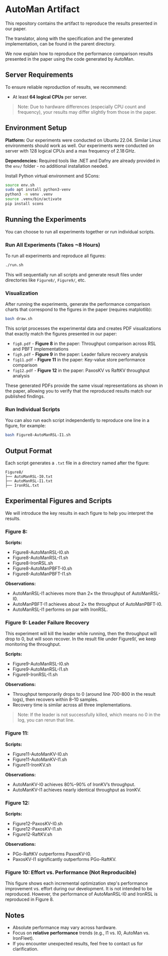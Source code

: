 

# AutoMan Artifact

This repository contains the artifact to reproduce the results presented in our paper.

The translator, along with the specification and the generated implementation, can be found in the parent directory.

We now explain how to reproduce the performance comparison results presented in the paper using the code generated by AutoMan.

## Server Requirements

To ensure reliable reproduction of results, we recommend:

- At least **64 logical CPUs** per server.

> Note: Due to hardware differences (especially CPU count and frequency), your results may differ slightly from those in the paper.

## Environment Setup

**Platform:** Our experiments were conducted on Ubuntu 22.04. Similar Linux environments should work as well. Our experiments were conducted on server with 128 logical CPUs and a max frequency of 2.18 GHz.

**Dependencies:** Required tools like .NET and Dafny are already provided in the `env/` folder - no additional installation needed.

Install Python virtual environment and SCons:

```bash
source env.sh
sudo apt install python3-venv
python3 -m venv .venv
source .venv/bin/activate
pip install scons
```

## Running the Experiments

You can choose to run all experiments together or run individual scripts.

### Run All Experiments (Takes ~8 Hours)

To run all experiments and reproduce all figures:

```bash
./run.sh
```

This will sequentially run all scripts and generate result files under directories like `Figure8/`, `Figure9/`, etc.

### Visualization

After running the experiments, generate the performance comparison charts that correspond to the figures in the paper (requires matplotlib):

```bash
bash draw.sh
```

This script processes the experimental data and creates PDF visualizations that exactly match the figures presented in our paper:
- `fig8.pdf` - **Figure 8** in the paper: Throughput comparison across RSL and PBFT implementations
- `fig9.pdf` - **Figure 9** in the paper: Leader failure recovery analysis  
- `fig11.pdf` - **Figure 11** in the paper: Key-value store performance comparison
- `fig12.pdf` - **Figure 12** in the paper: PaxosKV vs RaftKV throughput analysis

These generated PDFs provide the same visual representations as shown in the paper, allowing you to verify that the reproduced results match our published findings.


### Run Individual Scripts

You can also run each script independently to reproduce one line in a figure, for example:

```bash
bash Figure8-AutoManRSL-I1.sh
```

## Output Format

Each script generates a `.txt` file in a directory named after the figure:

```
Figure8/
├── AutoManRSL-I0.txt
├── AutoManRSL-I1.txt
├── IronRSL.txt
```

## Experimental Figures and Scripts

We will introduce the key results in each figure to help you interpret the results.

### Figure 8: 

**Scripts:**

- Figure8-AutoManRSL-I0.sh
- Figure8-AutoManRSL-I1.sh
- Figure8-IronRSL.sh
- Figure8-AutoManPBFT-I0.sh
- Figure8-AutoManPBFT-I1.sh

**Observations:**

- AutoManRSL-I1 achieves more than 2× the throughput of AutoManRSL-I0.
- AutoManPBFT-I1 achieves about 2× the throughput of AutoManPBFT-I0.
- AutoManRSL-I1 performs on par with IronRSL.

### Figure 9: Leader Failure Recovery

This experiment will kill the leader while running, then the throughput will drop to 0, but will soon recover.
In the result file under Figure9/, we keep monitoring the throughput.

**Scripts:**

- Figure9-AutoManRSL-I0.sh
- Figure9-AutoManRSL-I1.sh
- Figure9-IronRSL-I1.sh

**Observations:**

- Throughput temporarily drops to 0 (around line 700-800 in the result logs), then recovers within 8–10 samples.
- Recovery time is similar across all three implementations.

> Note: If the leader is not successfully killed, which means no 0 in the log, you can rerun that line.

### Figure 11:

**Scripts:**

- Figure11-AutoManKV-I0.sh
- Figure11-AutoManKV-I1.sh
- Figure11-IronKV.sh

**Observations:**

- AutoManKV-I0 achieves 80%–90% of IronKV’s throughput.
- AutoManKV-I1 achieves nearly identical throughput as IronKV.

### Figure 12:

**Scripts:**

- Figure12-PaxosKV-I0.sh
- Figure12-PaxosKV-I1.sh
- Figure12-RaftKV.sh

**Observations:**

- PGo-RaftKV outperforms PaxosKV-I0.
- PaxosKV-I1 significantly outperforms PGo-RaftKV.

### Figure 10: Effort vs. Performance (Not Reproducible)

This figure shows each incremental optimization step's performance improvement vs. effort during our development. It is not intended to be reproduced. However, the performance of AutoManRSL-I0 and IronRSL is reproduced in Figure 8.


## Notes

- Absolute performance may vary across hardware.
- Focus on **relative performance** trends (e.g., I1 vs. I0, AutoMan vs. IronFleet).
- If you encounter unexpected results, feel free to contact us for clarification.
